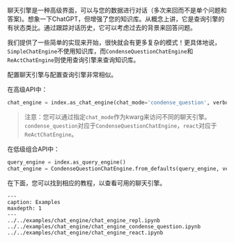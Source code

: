 聊天引擎是一种高级界面，可以与您的数据进行对话（多次来回而不是单个问题和答案)。想象一下ChatGPT，但增强了您的知识库。从概念上讲，它是查询引擎的有状态类比。通过跟踪对话历史，它可以考虑过去的背景来回答问题。

我们提供了一些简单的实现来开始，很快就会有更多复杂的模式！更具体地说，`SimpleChatEngine`不使用知识库，而`CondenseQuestionChatEngine`和`ReActChatEngine`则使用查询引擎来查询知识库。

配置聊天引擎与配置查询引擎非常相似。

在高级API中：
```python
chat_engine = index.as_chat_engine(chat_mode='condense_question', verbose=True)
```
>注意：您可以通过指定`chat_mode`作为kwarg来访问不同的聊天引擎。`condense_question`对应于`CondenseQuestionChatEngine`，`react`对应于`ReActChatEngine`。

在低级组合API中：
```python
query_engine = index.as_query_engine()
chat_engine = CondenseQuestionChatEngine.from_defaults(query_engine, verbose=True)
```

在下面，您可以找到相应的教程，以查看可用的聊天引擎。

```{toctree}
---
caption: Examples
maxdepth: 1
---
../../examples/chat_engine/chat_engine_repl.ipynb
../../examples/chat_engine/chat_engine_condense_question.ipynb
../../examples/chat_engine/chat_engine_react.ipynb
```
